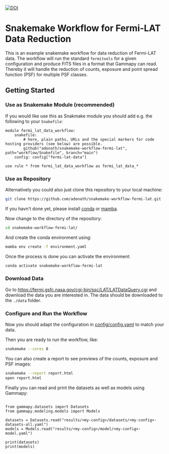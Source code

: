 [![DOI](https://zenodo.org/badge/600248979.svg)](https://doi.org/10.5281/zenodo.16813358)

# Snakemake Workflow for Fermi-LAT Data Reduction

This is an example snakemake workflow for data reduction of Fermi-LAT data. 
The workflow will run the standard `fermitools` for a given configuration
and produce FITS files in a format that Gammapy can read.
Thereby it will handle the reduction of counts, exposure and point
spread function (PSF) for multiple PSF classes.

## Getting Started

### Use as Snakemake Module (recommended)

If you would like use this as Snakmake module you should add e.g. the following to your `Snakefile`:

```python3
module fermi_lat_data_workflow:
    snakefile:
        # here, plain paths, URLs and the special markers for code hosting providers (see below) are possible.
        github("adonath/snakemake-workflow-fermi-lat", path="workflow/Snakefile", branch="main")
    config: config["fermi-lat-data"]

use rule * from fermi_lat_data_workflow as fermi_lat_data_*
```

### Use as Repository
Alternatively you could also just clone this repository to your local machine:
```bash
git clone https://github.com/adonath/snakemake-workflow-fermi-lat.git
```

If you havn't done yet, please install [conda](https://www.anaconda.com/products/distribution)
or [mamba](https://mamba.readthedocs.io/en/latest/installation.html).

Now change to the directory of the repository:
```bash
cd snakemake-workflow-fermi-lat/
```

And create the conda environment using:
```bash
mamba env create -f environment.yaml
```

Once the process is done you can activate the environment:

```bash
conda activate snakemake-workflow-fermi-lat
```

### Download Data

Go to https://fermi.gsfc.nasa.gov/cgi-bin/ssc/LAT/LATDataQuery.cgi and download the data 
you are interested in. The data should be downloaded to the `./data` folder.

### Configure and Run the Workflow
Now you should adapt the configuration in [config/config.yaml](config/config.yaml)
to match your data. 

Then you are ready to run the workflow, like:
```bash
snakemake --cores 8
```

You can also create a report to see previews of the counts, exposure and PSF images:
```bash
snakemake --report report.html
open report.html
```

Finally you can read and print the datasets as well as models using Gammapy:
```python3

from gammapy.datasets import Datasets
from gammapy.modeling.models import Models

datasets = Datasets.read("results/<my-config>/datasets/<my-config>-datasets-all.yaml")
models = Models.read("results/<my-config>/model/<my-config>-model.yaml")

print(datasets)
print(models)
```
